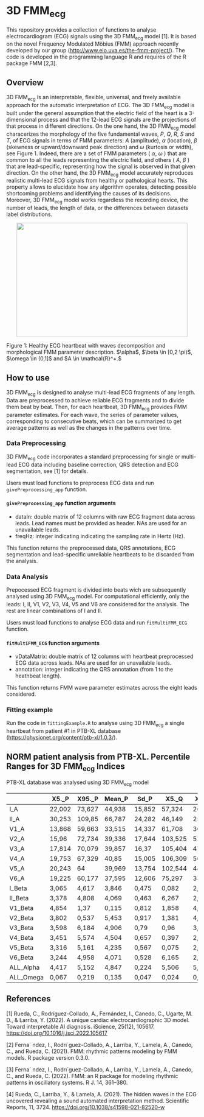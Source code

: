 # 3D FMM<sub>ecg</sub> 

This repository provides a collection of functions to analyse electrocardiogram (ECG) signals using the 3D FMM<sub>ecg</sub> model [1]. It is based on the novel  Frequency Modulated Möbius (FMM) approach recently developed by our group (http://www.eio.uva.es/the-fmm-project/). The code is developed in the programming language R and requires of the R package FMM [2,3].

## Overview

3D FMM<sub>ecg</sub> is an interpretable, flexible, universal, and freely available approach for the automatic interpretation of ECG. 
The 3D FMM<sub>ecg</sub> model is built under the general assumption that the electric field of the heart is a 3-dimensional process and that the 12-lead ECG signals are the projections of that process in different directions. On the one hand, the 3D FMM<sub>ecg</sub> model characerizes the morphology of the five fundamental waves, $P$, $Q$, $R$, $S$ and $T$, of ECG signals in terms of FMM parameters: $A$ (amplitude), $\alpha$ (location), $\beta$ (skewness or upward/downward peak direction) and $\omega$ (kurtosis or width), see Figure 1. Indeed, there are a set of FMM parameters ( $\alpha$, $\omega$ ) that are common to all the leads representing the electric field, and others ( $A$, $\beta$ ) that are lead-specific, representing how the signal is observed in that given direction. On the other hand, the 3D FMM<sub>ecg</sub> model accurately reproduces realistic multi-lead ECG signals from healthy or pathological hearts. This property allows to elucidate how any algorithm operates, detecting possible shortcoming problems and identifying the causes of its decisions. Moreover, 3D FMM<sub>ecg</sub> model works regardless the recording device,
the number of leads, the length of data, or the differences between datasets label distributions. 

<p align="center">
  <img src="https://user-images.githubusercontent.com/117477025/213187046-2fb6652a-53ed-4f6d-8e1e-ae7f91571e66.jpg" width="450" height="300" alt>
</p>
Figure 1: Healthy ECG heartbeat with waves decomposition and morphological FMM parameter description.  $\alpha$, $\beta \in [0,2 \pi)$, $\omega \in (0,1]$  and $A \in \mathcal{R}^+.$

## How to use
3D FMM<sub>ecg</sub> is designed to analyse multi-lead ECG fragments of any length. Data are preprocessed to  achieve reliable ECG fragments and to divide them beat by beat. Then, for each heartbeat, 3D FMM<sub>ecg</sub> provides FMM parameter estimates. For each wave, the series of parameter values, corresponding to consecutive beats, which can be summarized to get average patterns as well as the changes in the patterns over time.

### Data Preprocessing

3D FMM<sub>ecg</sub> code incorporates a standard preprocessing for single or multi-lead ECG data including baseline correction, QRS detection and ECG segmentation,  see [1] for details. 

Users must load functions to preprocess ECG data and run `givePreprocessing_app` function.

#### `givePreprocessing_app` function arguments

* dataIn: double matrix of 12 columns with raw ECG fragment data across leads. Lead names must be provided as header. NAs are used for an unavailable leads.
* freqHz: integer indicating indicating the sampling rate in Hertz (Hz).

This function returns the preprocessed data, QRS annotations, ECG segmentation and lead-specific unreliable heartbeats to be discarded from the analysis.

### Data Analysis

Prepocessed ECG fragment is divided into beats wich are subsequently analysed using 3D FMM<sub>ecg</sub> model. For computational efficiently, only the leads: I, II, V1, V2, V3, V4, V5 and V6 are considered for the analysis. The rest are linear combinations of I and II.

Users must load functions to analyse ECG data and run `fitMultiFMM_ECG` function.

#### `fitMultiFMM_ECG` function arguments

* vDataMatrix: double matrix of 12 columns with heartbeat preprocessed ECG data across leads. NAs are used for an unavailable leads.
* annotation: integer indicating the QRS annotation (from 1 to the heathbeat length).

This function returns FMM wave parameter estimates across the eight leads considered.

### Fitting example

Run the code in `fittingExample.R` to analyse using 3D FMM<sub>ecg</sub> a single heartbeat from patient #1 in PTB-XL database (https://physionet.org/content/ptb-xl/1.0.3/).

## NORM patient analysis from PTB-XL. Percentile Ranges for 3D FMM<sub>ecg</sub> Indices

PTB-XL database was analysed using 3D FMM<sub>ecg</sub> model


||X5._P|X95._P|Mean_P|Sd_P|X5._Q|X95._Q|Mean_Q|Sd_Q|X5._R|X95._R|Mean_R|Sd_R|X5._S|X95._S|Mean_S|Sd_S|X5._T|X95._T|Mean_T|Sd_T
|---|---|---|---|---|---|---|---|---|---|---|---|---|---|---|---|---|---|---|---|---
I_A|22,002|73,627|44,938|15,852|57,324|262,948|138,689|64,943|154,025|638,104|371,694|149,128|34,932|218,233|107,977|57,965|51,812|192,935|113,685|43,848
II_A|30,253|109,85|66,787|24,282|46,149|254,907|132,262|66,475|183,181|722,084|420,162|166,09|42,612|254,059|128,446|66,519|63,437|220,038|130,779|48,231
V1_A|13,868|59,663|33,515|14,337|61,708|300,483|159,988|76,569|173,454|757,599|435,613|181,521|67,354|372,525|196,125|93,977|19,53|134,936|63,486|38,089
V2_A|15,96|72,734|39,336|17,644|103,525|527,64|273,484|133,914|217,064|1189,753|616,442|303,316|147,713|636,997|362,287|149,064|60,272|450,34|228,606|119,734
V3_A|17,814|70,079|39,857|16,37|105,404|479,718|258,415|118,248|203,131|1061,654|573,514|270,119|166,47|644,52|373,345|149,792|84,828|464,813|247,689|117,127
V4_A|19,753|67,329|40,85|15,005|106,309|508,348|263,392|127,063|336,559|1230,165|726,805|277,21|129,452|584,903|318,72|144,369|82,262|398,297|211,929|98,907
V5_A|20,243|64|39,969|13,754|102,544|448,654|236,717|110,61|350,096|1115,739|692,33|232,764|73,632|423,253|220,787|110,034|74,012|303,489|170,084|73,399
V6_A|19,225|60,177|37,595|12,606|75,297|333,714|178,898|83,4|272,19|873,607|544,397|184,67|46,298|297,477|149,211|80,178|56,324|229,983|129,737|55,291
I_Beta|3,065|4,617|3,846|0,475|0,082|2,246|1,237|0,64|2,977|4,581|3,525|0,49|3,734|0,823|5,426|1,042|2,744|3,544|3,215|0,252
II_Beta|3,378|4,808|4,069|0,463|6,267|2,327|1,23|0,697|2,935|4,467|3,455|0,47|3,493|0,889|5,454|1,085|2,655|3,47|3,122|0,263
V1_Beta|4,854|1,37|0,115|0,812|1,858|4,816|3,31|0,91|5,413|0,344|6,078|0,389|5,976|2,511|0,666|0,748|3,583|0,255|5,06|1,11
V2_Beta|3,802|0,537|5,453|0,917|1,381|4,153|2,559|0,866|3,922|0,106|5,518|0,752|5,723|1,822|0,41|0,72|3,243|4,009|3,608|0,315
V3_Beta|3,598|6,184|4,906|0,79|0,96|3,259|1,944|0,704|3,195|6,066|4,415|0,927|5,134|1,158|0,06|0,728|3,065|3,756|3,432|0,246
V4_Beta|3,451|5,574|4,504|0,657|0,397|2,469|1,443|0,613|3,05|5,197|3,755|0,643|5,015|0,981|6,144|0,702|2,916|3,607|3,29|0,229
V5_Beta|3,316|5,161|4,235|0,567|0,075|2,178|1,209|0,619|3,026|4,67|3,56|0,503|4,709|0,884|5,882|0,757|2,789|3,524|3,195|0,236
V6_Beta|3,244|4,958|4,071|0,528|6,165|2,069|1,088|0,647|2,956|4,295|3,412|0,416|3,931|0,607|5,359|0,887|2,659|3,471|3,126|0,259
ALL_Alpha|4,417|5,152|4,847|0,224|5,506|5,637|5,609|0,041|5,745|5,876|5,765|0,039|5,862|6,005|5,889|0,048|0,954|1,766|1,336|0,254
ALL_Omega|0,067|0,219|0,135|0,047|0,024|0,064|0,039|0,016|0,026|0,044|0,035|0,008|0,019|0,051|0,031|0,01|0,124|0,288|0,181|0,052


## References

[1] Rueda, C., Rodríguez-Collado, A., Fernández, I., Canedo, C., Ugarte, M. D., & Larriba, Y. (2022). A unique cardiac electrocardiographic 3D model. Toward interpretable AI diagnosis. iScience, 25(12), 105617. https://doi.org/10.1016/j.isci.2022.105617

[2] Ferna´ ndez, I., Rodrı´guez-Collado, A., Larriba,
Y., Lamela, A., Canedo, C., and Rueda, C.
(2021). FMM: rhythmic patterns modeling by
FMM models. R package version 0.3.0.

[3] Ferna´ ndez, I., Rodrı´guez-Collado, A., Larriba,
Y., Lamela, A., Canedo, C., and Rueda, C.
(2022). FMM: an R package for modeling
rhythmic patterns in oscillatory systems. R J.
14, 361–380.

[4] Rueda, C.,  Larriba, Y., & Lamela, A. (2021). The hidden waves in the ECG uncovered revealing a sound automated interpretation method. Scientific Reports, 11, 3724. https://doi.org/10.1038/s41598-021-82520-w

